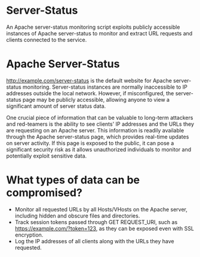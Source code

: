 # Server-Status
An Apache server-status monitoring script exploits publicly accessible instances of Apache server-status to monitor and extract URL requests and clients connected to the service.


# Apache Server-Status
http://example.com/server-status is the default website for Apache server-status monitoring. Server-status instances are normally inaccessible to IP addresses outside the local network. However, if misconfigured, the server-status page may be publicly accessible, allowing anyone to view a significant amount of server status data.

One crucial piece of information that can be valuable to long-term attackers and red-teamers is the ability to see clients' IP addresses and the URLs they are requesting on an Apache server. This information is readily available through the Apache server-status page, which provides real-time updates on server activity. If this page is exposed to the public, it can pose a significant security risk as it allows unauthorized individuals to monitor and potentially exploit sensitive data.

# What types of data can be compromised?

- Monitor all requested URLs by all Hosts/VHosts on the Apache server, including hidden and obscure files and directories.
- Track session tokens passed through GET REQUEST_URI, such as https://example.com/?token=123, as they can be exposed even with SSL encryption.
- Log the IP addresses of all clients along with the URLs they have requested.
